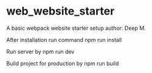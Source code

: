 # web_website_starter
A basic webpack website starter setup
author: Deep M.

After installation run command
npm run install

Run server by
npm run dev

Build project for production by
npm run build
